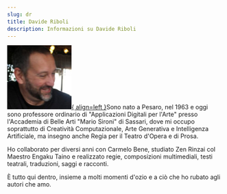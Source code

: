 ```yaml
---
slug: dr
title: Davide Riboli
description: Informazioni su Davide Riboli
---
```


<a href="https://hmpg.net/">![DR](assets/dr.jpg){ align=left }</a>Sono nato a Pesaro, nel 1963 e oggi sono professore ordinario di "Applicazioni Digitali per l'Arte" presso l'Accademia di Belle Arti "Mario Sironi" di Sassari, dove mi occupo soprattutto di Creatività Computazionale, Arte Generativa e Intelligenza Artificiale, ma insegno anche Regia per il Teatro d'Opera e di Prosa.

Ho collaborato per diversi anni con Carmelo Bene, studiato Zen Rinzai col Maestro Engaku Taino e realizzato regie, composizioni multimediali, testi teatrali, traduzioni, saggi e racconti.

È tutto qui dentro, insieme a molti momenti d'ozio e a ciò che ho rubato agli autori che amo. 

